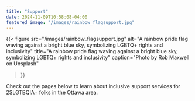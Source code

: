 ```yaml
---
title: "Support"
date: 2024-11-09T10:58:08-04:00
featured_image: "/images/rainbow_flagsupport.jpg"
---
```


{{< figure
    src="/images/rainbow_flagsupport.jpg"
    alt="A rainbow pride flag waving against a bright blue sky, symbolizing LGBTQ+ rights and inclusivity"
    title="A rainbow pride flag waving against a bright blue sky, symbolizing LGBTQ+ rights and inclusivity"
    caption="Photo by Rob Maxwell on Unsplash"
>}}


Check out the pages below to learn about inclusive support services for 2SLGTBQIA+ folks in the Ottawa area.

